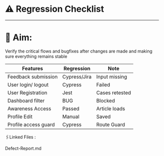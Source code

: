 # ⚠️ Regression Checklist 
----------------------------------------------------------------------------------------------------------------------------------------------------------------------

# 📌 Aim: 

Verify the critical flows and bugfixes after changes are made and making sure everything remains stable 

| Features            | Regression | Note            | 
|---------------------|------------|-----------------|
| Feedback submission | Cypress/Jira    | Input missing   |
| User login/ logout  | Cypress    | Failed          |
| User Registration   | Jest       | Cases retested  |
| Dashboard filter    | BUG        | Blocked         |
| Awareness Access    | Passed     | Article loads   |
| Profile Edit        | Manual     | Saved           |
| Profile access guard | Cypress    | Route Guard     |


🖇Linked Files :

  Defect-Report.md
